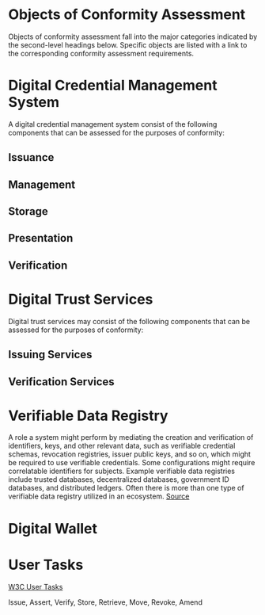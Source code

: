 # Objects of Conformity Assessment
Objects of conformity assessment fall into the major categories indicated by the second-level headings below. Specific objects are listed with a link to the corresponding conformity assessment requirements.

# Digital Credential Management System 
A digital credential management system consist of the following components that can be assessed for the purposes of conformity:

## Issuance

## Management

## Storage

## Presentation

## Verification


# Digital Trust Services
Digital trust services may consist of the following components that can be assessed for the purposes of conformity:

## Issuing Services

## Verification Services

# Verifiable Data Registry
A role a system might perform by mediating the creation and verification of identifiers, keys, and other relevant data, such as verifiable credential schemas, revocation registries, issuer public keys, and so on, which might be required to use verifiable credentials. Some configurations might require correlatable identifiers for subjects. Example verifiable data registries include trusted databases, decentralized databases, government ID databases, and distributed ledgers. Often there is more than one type of verifiable data registry utilized in an ecosystem. [Source](https://www.w3.org/TR/vc-data-model/)


# Digital Wallet

# User Tasks
[W3C User Tasks](https://www.w3.org/TR/vc-use-cases/#user-tasks)

Issue, Assert, Verify, Store, Retrieve, Move, Revoke, Amend




